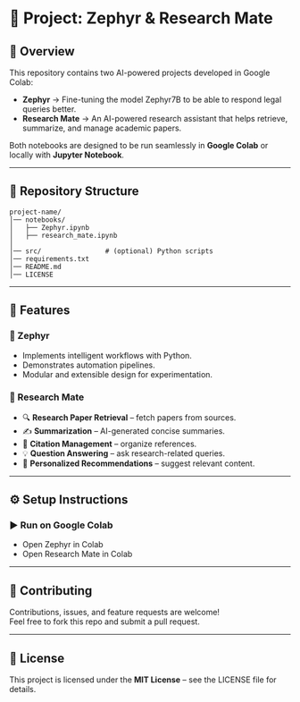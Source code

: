 # 📘 Project: Zephyr & Research Mate  

## 🔹 Overview  
This repository contains two AI-powered projects developed in Google Colab:  

- **Zephyr** → Fine-tuning the model Zephyr7B to be able to respond legal queries better.  
- **Research Mate** → An AI-powered research assistant that helps retrieve, summarize, and manage academic papers.  

Both notebooks are designed to be run seamlessly in **Google Colab** or locally with **Jupyter Notebook**.  

---

## 📂 Repository Structure  
```
project-name/
│── notebooks/
│   ├── Zephyr.ipynb
│   ├── research_mate.ipynb
│
│── src/                # (optional) Python scripts
│── requirements.txt    
│── README.md           
│── LICENSE
```

---

## 🚀 Features  

### 🔹 Zephyr  
- Implements intelligent workflows with Python.  
- Demonstrates automation pipelines.  
- Modular and extensible design for experimentation.  

### 🔹 Research Mate  
- 🔍 **Research Paper Retrieval** – fetch papers from sources.  
- ✍️ **Summarization** – AI-generated concise summaries.  
- 📑 **Citation Management** – organize references.  
- 💡 **Question Answering** – ask research-related queries.  
- 🎯 **Personalized Recommendations** – suggest relevant content.  

---

## ⚙️ Setup Instructions  

### ▶️ Run on Google Colab  
- Open Zephyr in Colab
- Open Research Mate in Colab


---

## 🤝 Contributing  
Contributions, issues, and feature requests are welcome!  
Feel free to fork this repo and submit a pull request.  

---

## 📜 License  
This project is licensed under the **MIT License** – see the LICENSE file for details.
